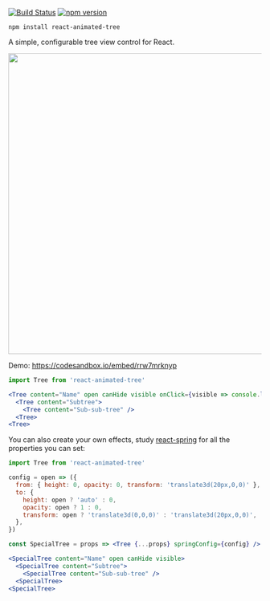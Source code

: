 [![Build Status](https://travis-ci.org/drcmda/react-animated-tree.svg?branch=master)](https://travis-ci.org/drcmda/react-animated-tree) [![npm version](https://badge.fury.io/js/react-animated-tree.svg)](https://badge.fury.io/js/react-animated-tree)

    npm install react-animated-tree

A simple, configurable tree view control for React.

<p align="middle">
  <img src="assets/tree.gif" width="600" />
</p>

Demo: https://codesandbox.io/embed/rrw7mrknyp

```jsx
import Tree from 'react-animated-tree'

<Tree content="Name" open canHide visible onClick={visible => console.log(visible)}>
  <Tree content="Subtree">
    <Tree content="Sub-sub-tree" />
  <Tree>
<Tree>
```

You can also create your own effects, study [react-spring](https://github.com/drcmda/react-spring/) for all the properties you can set:

```jsx
import Tree from 'react-animated-tree'

config = open => ({
  from: { height: 0, opacity: 0, transform: 'translate3d(20px,0,0)' },
  to: {
    height: open ? 'auto' : 0,
    opacity: open ? 1 : 0,
    transform: open ? 'translate3d(0,0,0)' : 'translate3d(20px,0,0)',
  },
})

const SpecialTree = props => <Tree {...props} springConfig={config} />

<SpecialTree content="Name" open canHide visible>
  <SpecialTree content="Subtree">
    <SpecialTree content="Sub-sub-tree" />
  <SpecialTree>
<SpecialTree>
```

